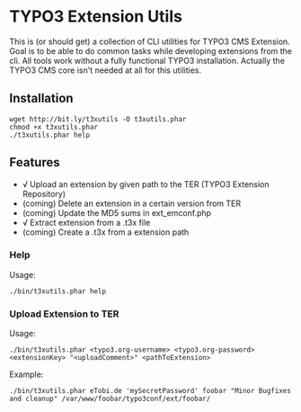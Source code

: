# TYPO3 Extension Utils

This is (or should get) a collection of CLI utilities for TYPO3 CMS Extension. Goal is to be able to do common tasks
while developing extensions from the cli. All tools work without a fully functional TYPO3 installation. Actually the
TYPO3 CMS core isn't needed at all for this utilities.


## Installation

	wget http://bit.ly/t3xutils -O t3xutils.phar
	chmod +x t3xutils.phar
	./t3xutils.phar help

## Features

* √ Upload an extension by given path to the TER (TYPO3 Extension Repository)
* (coming) Delete an extension in a certain version from TER
* (coming) Update the MD5 sums in ext_emconf.php
* √ Extract extension from a .t3x file
* (coming) Create a .t3x from a extension path


### Help

Usage:

	./bin/t3xutils.phar help

### Upload Extension to TER

Usage:

	./bin/t3xutils.phar <typo3.org-username> <typo3.org-password> <extensionKey> "<uploadComment>" <pathToExtension>

Example:

	./bin/t3xutils.phar eTobi.de 'mySecretPassword' foobar "Minor Bugfixes and cleanup" /var/www/foobar/typo3conf/ext/foobar/